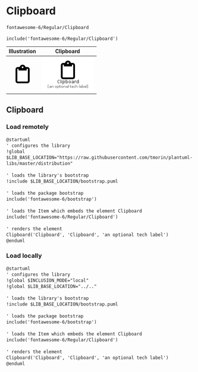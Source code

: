 # Clipboard


```text
fontawesome-6/Regular/Clipboard
```

```text
include('fontawesome-6/Regular/Clipboard')
```



| Illustration | Clipboard |
| :---: | :---: |
| ![illustration for Illustration](../../fontawesome-6/Regular/Clipboard.png) | ![illustration for Clipboard](../../fontawesome-6/Regular/Clipboard.Local.png) |




## Clipboard

### Load remotely
```plantuml
@startuml
' configures the library
!global $LIB_BASE_LOCATION="https://raw.githubusercontent.com/tmorin/plantuml-libs/master/distribution"

' loads the library's bootstrap
!include $LIB_BASE_LOCATION/bootstrap.puml

' loads the package bootstrap
include('fontawesome-6/bootstrap')

' loads the Item which embeds the element Clipboard
include('fontawesome-6/Regular/Clipboard')

' renders the element
Clipboard('Clipboard', 'Clipboard', 'an optional tech label')
@enduml
```

### Load locally
```plantuml
@startuml
' configures the library
!global $INCLUSION_MODE="local"
!global $LIB_BASE_LOCATION="../.."

' loads the library's bootstrap
!include $LIB_BASE_LOCATION/bootstrap.puml

' loads the package bootstrap
include('fontawesome-6/bootstrap')

' loads the Item which embeds the element Clipboard
include('fontawesome-6/Regular/Clipboard')

' renders the element
Clipboard('Clipboard', 'Clipboard', 'an optional tech label')
@enduml
```

